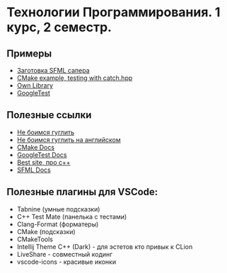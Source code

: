 # Технологии Программирования. 1 курс, 2 семестр.
## Примеры
* [Заготовка SFML сапера](https://github.com/VladislavHacker/MiptExamples/tree/main/2023/TechProg/MineSweeper)
* [CMake example, testing with catch.hpp](https://github.com/VladislavHacker/MiptExamples/tree/main/2023/TechProg/Cmake)
* [Own Library](https://github.com/VladislavHacker/MiptExamples/tree/main/2023/TechProg/OwnLibrary)
* [GoogleTest](https://github.com/VladislavHacker/MiptExamples/tree/main/2023/TechProg/CMakeGTest)

## Полезные ссылки
* [Не боимся гуглить](https://ya.ru/)
* [Не боимся гуглить на английском](https://www.google.com)
* [CMake Docs](https://cmake.org/cmake/help/latest/index.html)
* [GoogleTest Docs](https://google.github.io/googletest/)
* [Best site, про с++](https://en.cppreference.com/w/)
* [SFML Docs](https://www.sfml-dev.org)

## Полезные плагины для VSCode:
* Tabnine (умные подсказки)
* C++ Test Mate (панелька с тестами)
* Clang-Format (форматеры)
* CMake (подсказки) 
* CMakeTools 
* Intellij Theme C++ (Dark) - для эстетов кто привык к CLion
* LiveShare - совместный кодинг
* vscode-icons - красивые иконки
